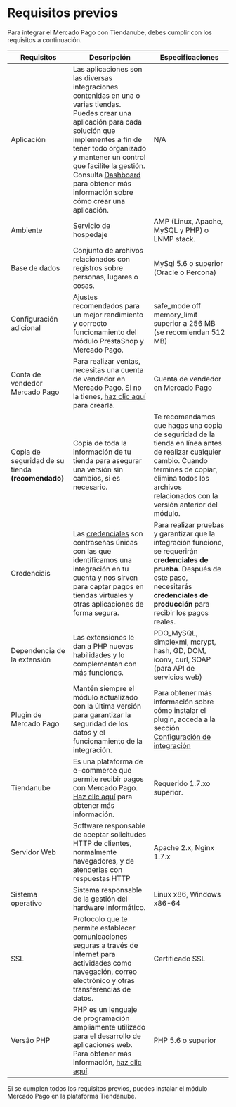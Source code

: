 # Requisitos previos

Para integrar el Mercado Pago con Tiendanube, debes cumplir con los requisitos a continuación.
 
| Requisitos | Descripción | Especificaciones |
| --- | --- | --- |
| Aplicación | Las aplicaciones son las diversas integraciones contenidas en una o varias tiendas. Puedes crear una aplicación para cada solución que implementes a fin de tener todo organizado y mantener un control que facilite la gestión. Consulta [Dashboard](/developers/es/docs/nuvemshop/additional-content/dashboard/introduction) para obtener más información sobre cómo crear una aplicación. | N/A |
| Ambiente | Servicio de hospedaje | AMP (Linux, Apache, MySQL y PHP) o LNMP stack. |
| Base de dados | Conjunto de archivos relacionados con registros sobre personas, lugares o cosas. | MySql 5.6 o superior (Oracle o Percona) |
| Configuración adicional | Ajustes recomendados para un mejor rendimiento y correcto funcionamiento del módulo PrestaShop y Mercado Pago. | safe_mode off memory_limit superior a 256 MB (se recomiendan 512 MB) |
| Conta de vendedor Mercado Pago | Para realizar ventas, necesitas una cuenta de vendedor en Mercado Pago. Si no la tienes, [haz clic aquí](https://www.mercadopago[FAKER][URL][DOMAIN]/hub/registration/landing) para crearla. | Cuenta de vendedor en Mercado Pago |
| Copia de seguridad de su tienda **(recomendado)** | Copia de toda la información de tu tienda para asegurar una versión sin cambios, si es necesario. | Te recomendamos que hagas una copia de seguridad de la tienda en línea antes de realizar cualquier cambio. Cuando termines de copiar, elimina todos los archivos relacionados con la versión anterior del módulo. |
| Credenciais | Las [credenciales](/developers/es/docs/nuvemshop/additional-content/credentials) son contraseñas únicas con las que identificamos una integración en tu cuenta y nos sirven para captar pagos en tiendas virtuales y otras aplicaciones de forma segura. | Para realizar pruebas y garantizar que la integración funcione, se requerirán **credenciales de prueba**. Después de este paso, necesitarás **credenciales de producción** para recibir los pagos reales. |
| Dependencia de la extensión | Las extensiones le dan a PHP nuevas habilidades y lo complementan con más funciones. | PDO_MySQL, simplexml, mcrypt, hash, GD, DOM, iconv, curl, SOAP (para API de servicios web) |
| Plugin de Mercado Pago | Mantén siempre el módulo actualizado con la última versión para garantizar la seguridad de los datos y el funcionamiento de la integración. | Para obtener más información sobre cómo instalar el plugin, acceda a la sección [Configuración de integración](/developers/es/docs/nuvemshop-V0/integration) |
| Tiendanube | Es una plataforma de e-commerce que permite recibir pagos con Mercado Pago. [Haz clic aquí](https://www.nuvemshop.com) para obtener más información. | Requerido 1.7.xo superior. |
| Servidor Web | Software responsable de aceptar solicitudes HTTP de clientes, normalmente navegadores, y de atenderlas con respuestas HTTP | Apache 2.x, Nginx 1.7.x |
| Sistema operativo | Sistema responsable de la gestión del hardware informático. | Linux x86, Windows x86-64 |
| SSL | Protocolo que te permite establecer comunicaciones seguras a través de Internet para actividades como navegación, correo electrónico y otras transferencias de datos. | Certificado SSL |
| Versão PHP | PHP es un lenguaje de programación ampliamente utilizado para el desarrollo de aplicaciones web. Para obtener más información, [haz clic aquí](https://www.php.net/). | PHP 5.6 o superior |

Si se cumplen todos los requisitos previos, puedes instalar el módulo Mercado Pago en la plataforma Tiendanube.